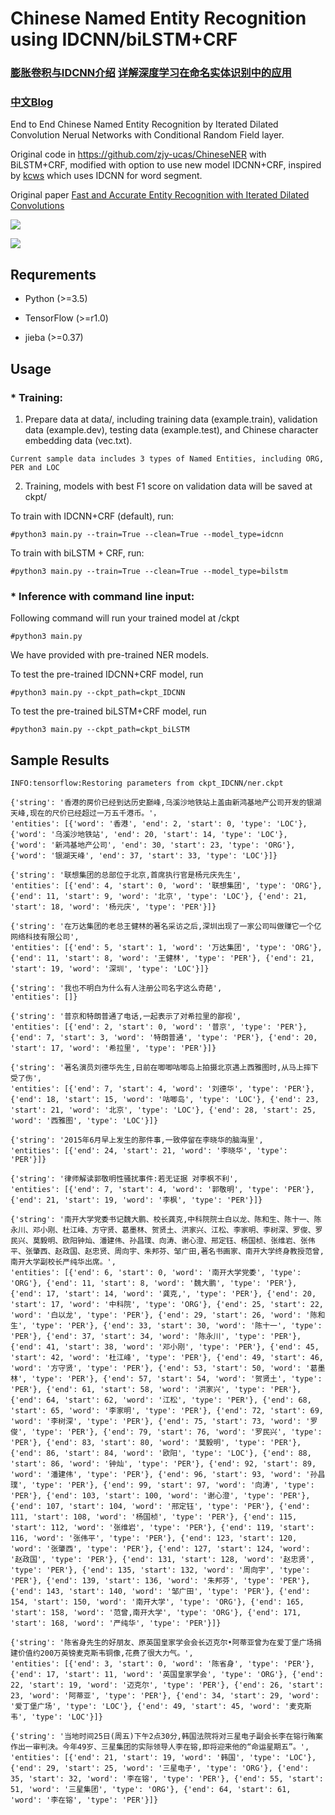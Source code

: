 

# Chinese Named Entity Recognition using IDCNN/biLSTM+CRF

### [膨胀卷积与IDCNN介绍](https://www.cnblogs.com/pinking/p/9192546.html)   [详解深度学习在命名实体识别中的应用](https://www.jiqizhixin.com/articles/2018-08-31-2)

### [中文Blog](http://www.crownpku.com//2017/08/26/%E7%94%A8IDCNN%E5%92%8CCRF%E5%81%9A%E7%AB%AF%E5%88%B0%E7%AB%AF%E7%9A%84%E4%B8%AD%E6%96%87%E5%AE%9E%E4%BD%93%E8%AF%86%E5%88%AB.html)

End to End Chinese Named Entity Recognition by Iterated Dilated Convolution Nerual Networks with Conditional Random Field layer.

Original code in https://github.com/zjy-ucas/ChineseNER with BiLSTM+CRF, modified with option to use new model IDCNN+CRF, inspired by [kcws](https://github.com/koth/kcws) which uses IDCNN for word segment.

Original paper [Fast and Accurate Entity Recognition with Iterated Dilated Convolutions](https://arxiv.org/abs/1702.02098)


![](http://crownpku.github.io/images/201708/3.jpg)


![](http://crownpku.github.io/images/201708/4.jpg)



## Requrements

* Python (>=3.5)

* TensorFlow (>=r1.0)

* jieba (>=0.37)


## Usage


### * Training:

1. Prepare data at data/, including training data (example.train), validation data (example.dev), testing data (example.test), and Chinese character embedding data (vec.txt).

```
Current sample data includes 3 types of Named Entities, including ORG, PER and LOC
```

2. Training, models with best F1 score on validation data will be saved at ckpt/


To train with IDCNN+CRF (default), run:

```
#python3 main.py --train=True --clean=True --model_type=idcnn
```

To train with biLSTM + CRF, run:

```
#python3 main.py --train=True --clean=True --model_type=bilstm
```


### * Inference with command line input:

Following command will run your trained model at /ckpt

```
#python3 main.py
```

We have provided with pre-trained NER models. 

To test the pre-trained IDCNN+CRF model, run

```
#python3 main.py --ckpt_path=ckpt_IDCNN
```

To test the pre-trained biLSTM+CRF model, run

```
#python3 main.py --ckpt_path=ckpt_biLSTM
```




## Sample Results

```
INFO:tensorflow:Restoring parameters from ckpt_IDCNN/ner.ckpt

{'string': '香港的房价已经到达历史巅峰,乌溪沙地铁站上盖由新鸿基地产公司开发的银湖天峰,现在的尺价已经超过一万五千港币。'，
'entities': [{'word': '香港', 'end': 2, 'start': 0, 'type': 'LOC'}, {'word': '乌溪沙地铁站', 'end': 20, 'start': 14, 'type': 'LOC'}, {'word': '新鸿基地产公司', 'end': 30, 'start': 23, 'type': 'ORG'}, {'word': '银湖天峰', 'end': 37, 'start': 33, 'type': 'LOC'}]}

{'string': '联想集团的总部位于北京,首席执行官是杨元庆先生', 
'entities': [{'end': 4, 'start': 0, 'word': '联想集团', 'type': 'ORG'}, {'end': 11, 'start': 9, 'word': '北京', 'type': 'LOC'}, {'end': 21, 'start': 18, 'word': '杨元庆', 'type': 'PER'}]}

{'string': '在万达集团的老总王健林的著名采访之后,深圳出现了一家公司叫做赚它一个亿网络科技有限公司', 
'entities': [{'end': 5, 'start': 1, 'word': '万达集团', 'type': 'ORG'}, {'end': 11, 'start': 8, 'word': '王健林', 'type': 'PER'}, {'end': 21, 'start': 19, 'word': '深圳', 'type': 'LOC'}]}

{'string': '我也不明白为什么有人注册公司名字这么奇葩', 
'entities': []}

{'string': '普京和特朗普通了电话,一起表示了对希拉里的鄙视', 
'entities': [{'end': 2, 'start': 0, 'word': '普京', 'type': 'PER'}, {'end': 7, 'start': 3, 'word': '特朗普通', 'type': 'PER'}, {'end': 20, 'start': 17, 'word': '希拉里', 'type': 'PER'}]}

{'string': '著名演员刘德华先生,日前在唧唧咕唧岛上拍摄北京遇上西雅图时,从马上摔下受了伤', 
'entities': [{'end': 7, 'start': 4, 'word': '刘德华', 'type': 'PER'}, {'end': 18, 'start': 15, 'word': '咕唧岛', 'type': 'LOC'}, {'end': 23, 'start': 21, 'word': '北京', 'type': 'LOC'}, {'end': 28, 'start': 25, 'word': '西雅图', 'type': 'LOC'}]}

{'string': '2015年6月早上发生的那件事,一致停留在李晓华的脑海里', 
'entities': [{'end': 24, 'start': 21, 'word': '李晓华', 'type': 'PER'}]}

{'string': '律师解读郭敬明性骚扰事件:若无证据 对李枫不利', 
'entities': [{'end': 7, 'start': 4, 'word': '郭敬明', 'type': 'PER'}, {'end': 21, 'start': 19, 'word': '李枫', 'type': 'PER'}]}

{'string': '南开大学党委书记魏大鹏、校长龚克,中科院院士白以龙、陈和生、陈十一、陈永川、邓小刚、杜江峰、方守贤、葛墨林、贺贤土、洪家兴、江松、李家明、李树深、罗俊、罗民兴、莫毅明、欧阳钟灿、潘建伟、孙昌璞、向涛、谢心澄、邢定钰、杨国桢、张维岩、张伟平、张肇西、赵政国、赵忠贤、周向宇、朱邦芬、邹广田,著名书画家、南开大学终身教授范曾,南开大学副校长严纯华出席。', 
'entities': [{'end': 6, 'start': 0, 'word': '南开大学党委', 'type': 'ORG'}, {'end': 11, 'start': 8, 'word': '魏大鹏', 'type': 'PER'}, {'end': 17, 'start': 14, 'word': '龚克,', 'type': 'PER'}, {'end': 20, 'start': 17, 'word': '中科院', 'type': 'ORG'}, {'end': 25, 'start': 22, 'word': '白以龙', 'type': 'PER'}, {'end': 29, 'start': 26, 'word': '陈和生', 'type': 'PER'}, {'end': 33, 'start': 30, 'word': '陈十一', 'type': 'PER'}, {'end': 37, 'start': 34, 'word': '陈永川', 'type': 'PER'}, {'end': 41, 'start': 38, 'word': '邓小刚', 'type': 'PER'}, {'end': 45, 'start': 42, 'word': '杜江峰', 'type': 'PER'}, {'end': 49, 'start': 46, 'word': '方守贤', 'type': 'PER'}, {'end': 53, 'start': 50, 'word': '葛墨林', 'type': 'PER'}, {'end': 57, 'start': 54, 'word': '贺贤土', 'type': 'PER'}, {'end': 61, 'start': 58, 'word': '洪家兴', 'type': 'PER'}, {'end': 64, 'start': 62, 'word': '江松', 'type': 'PER'}, {'end': 68, 'start': 65, 'word': '李家明', 'type': 'PER'}, {'end': 72, 'start': 69, 'word': '李树深', 'type': 'PER'}, {'end': 75, 'start': 73, 'word': '罗俊', 'type': 'PER'}, {'end': 79, 'start': 76, 'word': '罗民兴', 'type': 'PER'}, {'end': 83, 'start': 80, 'word': '莫毅明', 'type': 'PER'}, {'end': 86, 'start': 84, 'word': '欧阳', 'type': 'LOC'}, {'end': 88, 'start': 86, 'word': '钟灿', 'type': 'PER'}, {'end': 92, 'start': 89, 'word': '潘建伟', 'type': 'PER'}, {'end': 96, 'start': 93, 'word': '孙昌璞', 'type': 'PER'}, {'end': 99, 'start': 97, 'word': '向涛', 'type': 'PER'}, {'end': 103, 'start': 100, 'word': '谢心澄', 'type': 'PER'}, {'end': 107, 'start': 104, 'word': '邢定钰', 'type': 'PER'}, {'end': 111, 'start': 108, 'word': '杨国桢', 'type': 'PER'}, {'end': 115, 'start': 112, 'word': '张维岩', 'type': 'PER'}, {'end': 119, 'start': 116, 'word': '张伟平', 'type': 'PER'}, {'end': 123, 'start': 120, 'word': '张肇西', 'type': 'PER'}, {'end': 127, 'start': 124, 'word': '赵政国', 'type': 'PER'}, {'end': 131, 'start': 128, 'word': '赵忠贤', 'type': 'PER'}, {'end': 135, 'start': 132, 'word': '周向宇', 'type': 'PER'}, {'end': 139, 'start': 136, 'word': '朱邦芬', 'type': 'PER'}, {'end': 143, 'start': 140, 'word': '邹广田', 'type': 'PER'}, {'end': 154, 'start': 150, 'word': '南开大学', 'type': 'ORG'}, {'end': 165, 'start': 158, 'word': '范曾,南开大学', 'type': 'ORG'}, {'end': 171, 'start': 168, 'word': '严纯华', 'type': 'PER'}]}

{'string': '陈省身先生的好朋友、原英国皇家学会会长迈克尔•阿蒂亚曾为在爱丁堡广场捐建价值约200万英镑麦克斯韦铜像,花费了很大力气。', 
'entities': [{'end': 3, 'start': 0, 'word': '陈省身', 'type': 'PER'}, {'end': 17, 'start': 11, 'word': '英国皇家学会', 'type': 'ORG'}, {'end': 22, 'start': 19, 'word': '迈克尔', 'type': 'PER'}, {'end': 26, 'start': 23, 'word': '阿蒂亚', 'type': 'PER'}, {'end': 34, 'start': 29, 'word': '爱丁堡广场', 'type': 'LOC'}, {'end': 49, 'start': 45, 'word': '麦克斯韦', 'type': 'LOC'}]}

{'string': '当地时间25日(周五)下午2点30分,韩国法院将对三星电子副会长李在镕行贿案作出一审判决。今年49岁、三星集团的实际领导人李在镕,即将迎来他的“命运星期五”。', 
'entities': [{'end': 21, 'start': 19, 'word': '韩国', 'type': 'LOC'}, {'end': 29, 'start': 25, 'word': '三星电子', 'type': 'ORG'}, {'end': 35, 'start': 32, 'word': '李在镕', 'type': 'PER'}, {'end': 55, 'start': 51, 'word': '三星集团', 'type': 'ORG'}, {'end': 64, 'start': 61, 'word': '李在镕', 'type': 'PER'}]}
```

